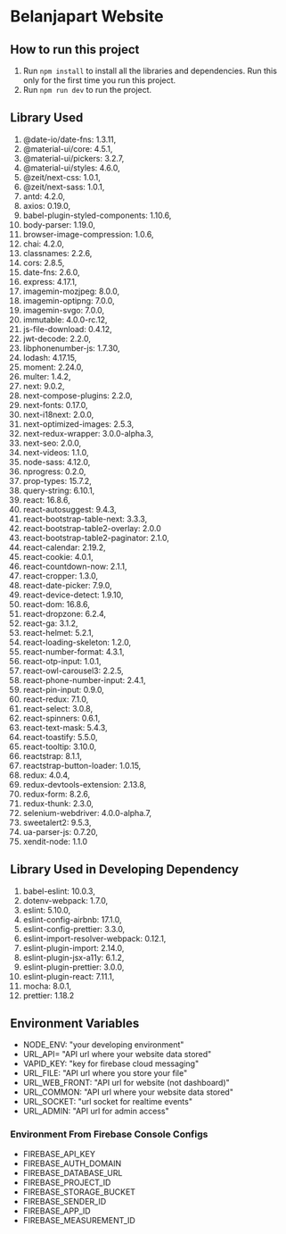 # Belanjapart Website

## How to run this project

1. Run `npm install` to install all the libraries and dependencies. Run this only for the first time you run this project.
2. Run `npm run dev` to run the project.

## Library Used

1. @date-io/date-fns: 1.3.11,
2. @material-ui/core: 4.5.1,
3. @material-ui/pickers: 3.2.7,
4. @material-ui/styles: 4.6.0,
5. @zeit/next-css: 1.0.1,
6. @zeit/next-sass: 1.0.1,
7. antd: 4.2.0,
8. axios: 0.19.0,
9. babel-plugin-styled-components: 1.10.6,
10. body-parser: 1.19.0,
11. browser-image-compression: 1.0.6,
12. chai: 4.2.0,
13. classnames: 2.2.6,
14. cors: 2.8.5,
15. date-fns: 2.6.0,
16. express: 4.17.1,
17. imagemin-mozjpeg: 8.0.0,
18. imagemin-optipng: 7.0.0,
19. imagemin-svgo: 7.0.0,
20. immutable: 4.0.0-rc.12,
21. js-file-download: 0.4.12,
22. jwt-decode: 2.2.0,
23. libphonenumber-js: 1.7.30,
24. lodash: 4.17.15,
25. moment: 2.24.0,
26. multer: 1.4.2,
27. next: 9.0.2,
28. next-compose-plugins: 2.2.0,
29. next-fonts: 0.17.0,
30. next-i18next: 2.0.0,
31. next-optimized-images: 2.5.3,
32. next-redux-wrapper: 3.0.0-alpha.3,
33. next-seo: 2.0.0,
34. next-videos: 1.1.0,
35. node-sass: 4.12.0,
36. nprogress: 0.2.0,
37. prop-types: 15.7.2,
38. query-string: 6.10.1,
39. react: 16.8.6,
40. react-autosuggest: 9.4.3,
41. react-bootstrap-table-next: 3.3.3,
42. react-bootstrap-table2-overlay: 2.0.0
43. react-bootstrap-table2-paginator: 2.1.0,
44. react-calendar: 2.19.2,
45. react-cookie: 4.0.1,
46. react-countdown-now: 2.1.1,
47. react-cropper: 1.3.0,
48. react-date-picker: 7.9.0,
49. react-device-detect: 1.9.10,
50. react-dom: 16.8.6,
51. react-dropzone: 6.2.4,
52. react-ga: 3.1.2,
53. react-helmet: 5.2.1,
54. react-loading-skeleton: 1.2.0,
55. react-number-format: 4.3.1,
56. react-otp-input: 1.0.1,
57. react-owl-carousel3: 2.2.5,
58. react-phone-number-input: 2.4.1,
59. react-pin-input: 0.9.0,
60. react-redux: 7.1.0,
61. react-select: 3.0.8,
62. react-spinners: 0.6.1,
63. react-text-mask: 5.4.3,
64. react-toastify: 5.5.0,
65. react-tooltip: 3.10.0,
66. reactstrap: 8.1.1,
67. reactstrap-button-loader: 1.0.15,
68. redux: 4.0.4,
69. redux-devtools-extension: 2.13.8,
70. redux-form: 8.2.6,
71. redux-thunk: 2.3.0,
72. selenium-webdriver: 4.0.0-alpha.7,
73. sweetalert2: 9.5.3,
74. ua-parser-js: 0.7.20,
75. xendit-node: 1.1.0

## Library Used in Developing Dependency

1. babel-eslint: 10.0.3,
2. dotenv-webpack: 1.7.0,
3. eslint: 5.10.0,
4. eslint-config-airbnb: 17.1.0,
5. eslint-config-prettier: 3.3.0,
6. eslint-import-resolver-webpack: 0.12.1,
7. eslint-plugin-import: 2.14.0,
8. eslint-plugin-jsx-a11y: 6.1.2,
9. eslint-plugin-prettier: 3.0.0,
10. eslint-plugin-react: 7.11.1,
11. mocha: 8.0.1,
12. prettier: 1.18.2

## Environment Variables

-   NODE_ENV: "your developing environment"
-   URL_API= "API url where your website data stored"
-   VAPID_KEY: "key for firebase cloud messaging"
-   URL_FILE: "API url where you store your file"
-   URL_WEB_FRONT: "API url for website (not dashboard)"
-   URL_COMMON: "API url where your website data stored"
-   URL_SOCKET: "url socket for realtime events"
-   URL_ADMIN: "API url for admin access"

### Environment From Firebase Console Configs

-   FIREBASE_API_KEY
-   FIREBASE_AUTH_DOMAIN
-   FIREBASE_DATABASE_URL
-   FIREBASE_PROJECT_ID
-   FIREBASE_STORAGE_BUCKET
-   FIREBASE_SENDER_ID
-   FIREBASE_APP_ID
-   FIREBASE_MEASUREMENT_ID
